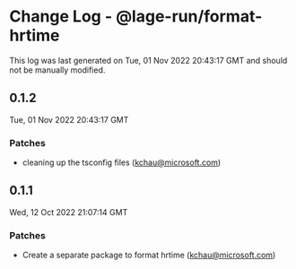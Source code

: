 # Change Log - @lage-run/format-hrtime

This log was last generated on Tue, 01 Nov 2022 20:43:17 GMT and should not be manually modified.

<!-- Start content -->

## 0.1.2

Tue, 01 Nov 2022 20:43:17 GMT

### Patches

- cleaning up the tsconfig files (kchau@microsoft.com)

## 0.1.1

Wed, 12 Oct 2022 21:07:14 GMT

### Patches

- Create a separate package to format hrtime (kchau@microsoft.com)
